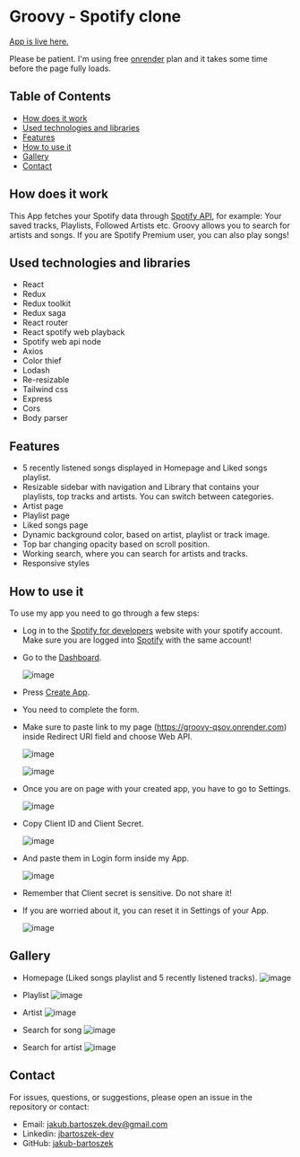 # Groovy - Spotify clone

[App is live here.](https://groovy-qsov.onrender.com/)

Please be patient. I'm using free [onrender](https://render.com/) plan and it takes some time before the page fully loads.

## Table of Contents
- [How does it work](#how-does-it-work)
- [Used technologies and libraries](#used-technologies-and-libraries)
- [Features](#features)
- [How to use it](#how-to-use-it)
- [Gallery](#gallery)
- [Contact](#contact)


## How does it work

This App fetches your Spotify data through [Spotify API](https://developer.spotify.com/documentation/web-api), for example: Your saved tracks, Playlists, Followed Artists etc.
Groovy allows you to search for artists and songs. If you are Spotify Premium user, you can also play songs!

## Used technologies and libraries

- React
- Redux
- Redux toolkit
- Redux saga
- React router
- React spotify web playback
- Spotify web api node
- Axios
- Color thief
- Lodash
- Re-resizable
- Tailwind css
- Express
- Cors
- Body parser

## Features

- 5 recently listened songs displayed in Homepage and Liked songs playlist.
- Resizable sidebar with navigation and Library that contains your playlists, top tracks and artists. You can switch between categories.
- Artist page
- Playlist page
- Liked songs page
- Dynamic background color, based on artist, playlist or track image.
- Top bar changing opacity based on scroll position.
- Working search, where you can search for artists and tracks.
- Responsive styles

## How to use it

To use my app you need to go through a few steps:
- Log in to the [Spotify for developers](https://developer.spotify.com/) website with your spotify account. Make sure you are logged into [Spotify](https://spotify.com/) with the same account!
- Go to the [Dashboard](https://developer.spotify.com/dashboard).

  ![image](https://github.com/jakub-bartoszek-developer/groovy/assets/113419864/86970941-f274-4ede-8643-5cbe27379343)

- Press [Create App](https://developer.spotify.com/dashboard/create).
- You need to complete the form.
- Make sure to paste link to my page (https://groovy-qsov.onrender.com) inside Redirect URI field and choose Web API.

  ![image](https://github.com/jakub-bartoszek-developer/groovy/assets/113419864/87c4e20d-b556-445a-9ecc-4afbb03b5f88)

  ![image](https://github.com/jakub-bartoszek-developer/groovy/assets/113419864/2a55f383-06e2-4b8c-8c9e-5ab33d974113)

- Once you are on page with your created app, you have to go to Settings.

  ![image](https://github.com/jakub-bartoszek-developer/groovy/assets/113419864/cd94f33a-3fd3-4769-b3a9-b0efadd81b0e)

- Copy Client ID and Client Secret.

  ![image](https://github.com/jakub-bartoszek-developer/groovy/assets/113419864/4b4f12a2-ab5b-4b06-be8d-dd3a9ed54cf3)

- And paste them in Login form inside my App.

  ![image](https://github.com/jakub-bartoszek-developer/groovy/assets/113419864/e62a2c54-a303-48fc-a14e-dba004114de2)

- Remember that Client secret is sensitive. Do not share it!
- If you are worried about it, you can reset it in Settings of your App.

  ![image](https://github.com/jakub-bartoszek-developer/groovy/assets/113419864/6cf8f5f2-3058-45ff-8337-0254f86ade5e)

## Gallery
- Homepage (Liked songs playlist and 5 recently listened tracks).
  ![image](https://github.com/jakub-bartoszek/groovy/assets/113419864/de2a3d0c-320b-46ad-ae10-f83770330fd0)

- Playlist
   ![image](https://github.com/jakub-bartoszek/groovy/assets/113419864/a16fc467-0e24-4f53-bb21-f895e4e22389)

- Artist
  ![image](https://github.com/jakub-bartoszek/groovy/assets/113419864/fb8854a9-c2a9-4b79-9b16-72f90d7e7e6a)

- Search for song
  ![image](https://github.com/jakub-bartoszek/groovy/assets/113419864/b0d8c9da-682b-4bac-b6a9-759348eee914)

- Search for artist
  ![image](https://github.com/jakub-bartoszek/groovy/assets/113419864/02ce2d80-aba9-4212-9998-5d5f5c1264d1)

## Contact

For issues, questions, or suggestions, please open an issue in the repository or contact:

- Email: jakub.bartoszek.dev@gmail.com
- Linkedin: [jbartoszek-dev](https://www.linkedin.com/in/jbartoszek-dev)
- GitHub: [jakub-bartoszek](https://github.com/jakub-bartoszek)
